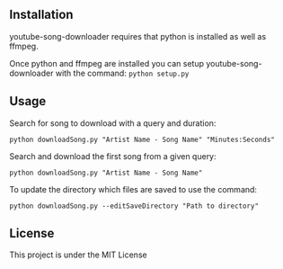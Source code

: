 ## Installation

youtube-song-downloader requires that python is installed as well as ffmpeg.

Once python and ffmpeg are installed you can setup youtube-song-downloader with the command: 
```python setup.py```

## Usage
Search for song to download with a query and duration:

```python downloadSong.py "Artist Name - Song Name" "Minutes:Seconds"```

Search and download the first song from a given query:

```python downloadSong.py "Artist Name - Song Name"```

To update the directory which files are saved to use the command:

```python downloadSong.py --editSaveDirectory "Path to directory"```

## License

This project is under the MIT License
